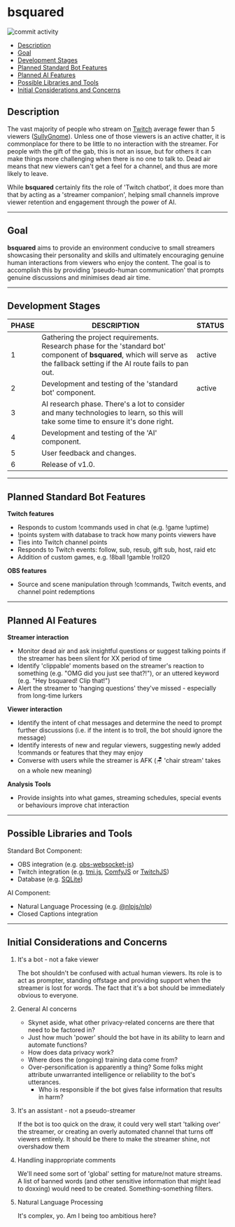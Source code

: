 # bsquared

![commit activity](https://img.shields.io/github/commit-activity/m/JessBaxter/bsquared)

- [Description](#description)
- [Goal](#goal)
- [Development Stages](#development-stages)
- [Planned Standard Bot Features](#standard-bot-features)
- [Planned AI Features](#planned-ai-features)
- [Possible Libraries and Tools](#possible-libraries-and-tools)
- [Initial Considerations and Concerns](#initial-considerations-and-concerns)

## Description

The vast majority of people who stream on [Twitch](https://www.twitch.tv) average fewer than 5 viewers ([SullyGnome](https://sullygnome.com/channels/2022/metadata)). Unless one of those viewers is an active chatter, it is commonplace for there to be little to no interaction with the streamer. For people with the gift of the gab, this is not an issue, but for others it can make things more challenging when there is no one to talk to. Dead air means that new viewers can't get a feel for a channel, and thus are more likely to leave.

While **bsquared** certainly fits the role of 'Twitch chatbot', it does more than that by acting as a 'streamer companion', helping small channels improve viewer retention and engagement through the power of AI.

---

## Goal

**bsquared** aims to provide an environment conducive to small streamers showcasing their personality and skills and ultimately encouraging genuine human interactions from viewers who enjoy the content. The goal is to accomplish this by providing 'pseudo-human communication' that prompts genuine discussions and minimises dead air time.

---

## Development Stages

| PHASE | DESCRIPTION                                                                                                                                                                     | STATUS |
| ----- | ------------------------------------------------------------------------------------------------------------------------------------------------------------------------------- | ------ |
| 1     | Gathering the project requirements. Research phase for the 'standard bot' component of **bsquared**, which will serve as the fallback setting if the AI route fails to pan out. | active |
| 2     | Development and testing of the 'standard bot' component.                                                                                                                        | active |
| 3     | AI research phase. There's a lot to consider and many technologies to learn, so this will take some time to ensure it's done right.                                             |        |
| 4     | Development and testing of the 'AI' component.                                                                                                                                  |        |
| 5     | User feedback and changes.                                                                                                                                                      |        |
| 6     | Release of v1.0.                                                                                                                                                                |        |

---

## Planned Standard Bot Features

**Twitch features**

- Responds to custom !commands used in chat (e.g. !game !uptime)
- !points system with database to track how many points viewers have
- Ties into Twitch channel points
- Responds to Twitch events: follow, sub, resub, gift sub, host, raid etc
- Addition of custom games, e.g. !8ball !gamble !roll20

**OBS features**

- Source and scene manipulation through !commands, Twitch events, and channel point redemptions

---

## Planned AI Features

**Streamer interaction**

- Monitor dead air and ask insightful questions or suggest talking points if the streamer has been silent for XX period of time
- Identify 'clippable' moments based on the streamer's reaction to something (e.g. "OMG did you just see that?!"), or an uttered keyword (e.g. "Hey bsquared! Clip that!")
- Alert the streamer to 'hanging questions' they've missed - especially from long-time lurkers

**Viewer interaction**

- Identify the intent of chat messages and determine the need to prompt further discussions (i.e. if the intent is to troll, the bot should ignore the message)
- Identify interests of new and regular viewers, suggesting newly added !commands or features that they may enjoy
- Converse with users while the streamer is AFK (🪑 'chair stream' takes on a whole new meaning)

**Analysis Tools**

- Provide insights into what games, streaming schedules, special events or behaviours improve chat interaction

---

## Possible Libraries and Tools

Standard Bot Component:

- OBS integration (e.g. [obs-websocket-js](https://www.npmjs.com/package/obs-websocket-js))
- Twitch integration (e.g. [tmi.js](https://www.npmjs.com/package/tmi.js/v/1.5.0), [ComfyJS](https://github.com/instafluff/comfyjs) or [TwitchJS](https://www.npmjs.com/package/twitch-js))
- Database (e.g. [SQLite](https://www.npmjs.com/package/sqlite))

AI Component:

- Natural Language Processing (e.g. [@nlpjs/nlp](https://www.npmjs.com/package/@nlpjs/nlp))
- Closed Captions integration

---

## Initial Considerations and Concerns

1. It's a bot - not a fake viewer

   The bot shouldn't be confused with actual human viewers. Its role is to act as prompter, standing offstage and providing support when the streamer is lost for words. The fact that it's a bot should be immediately obvious to everyone.

2. General AI concerns

   - Skynet aside, what other privacy-related concerns are there that need to be factored in?
   - Just how much 'power' should the bot have in its ability to learn and automate functions?
   - How does data privacy work?
   - Where does the (ongoing) training data come from?
   - Over-personification is apparently a thing? Some folks might attribute unwarranted intelligence or reliability to the bot's utterances.
     - Who is responsible if the bot gives false information that results in harm?

3. It's an assistant - not a pseudo-streamer

   If the bot is too quick on the draw, it could very well start 'talking over' the streamer, or creating an overly automated channel that turns off viewers entirely. It should be there to make the streamer shine, not overshadow them

4. Handling inappropriate comments

   We'll need some sort of 'global' setting for mature/not mature streams. A list of banned words (and other sensitive information that might lead to doxxing) would need to be created. Something-something filters.

5. Natural Language Processing

   It's complex, yo. Am I being too ambitious here?
